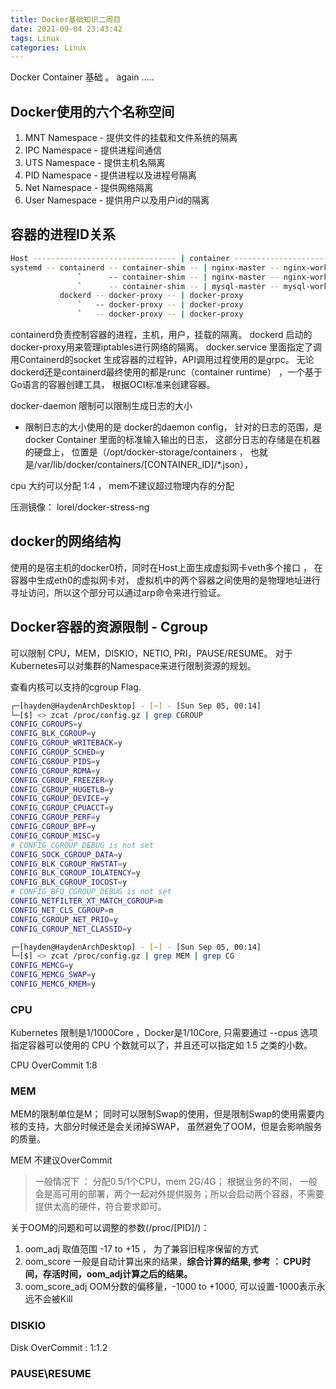 ```yaml
---
title: Docker基础知识二周目
date: 2021-09-04 23:43:42
tags: Linux
categories: Linux
---
```


Docker Container 基础 。 again ..... 

<!-- more --> 

## Docker使用的六个名称空间
1. MNT Namespace - 提供文件的挂载和文件系统的隔离
1. IPC Namespace - 提供进程间通信
1. UTS Namespace - 提供主机名隔离
1. PID Namespace - 提供进程以及进程号隔离
1. Net Namespace - 提供网络隔离
1. User Namespace - 提供用户以及用户id的隔离

## 容器的进程ID关系
```bash
Host -------------------------------- | container ------------------------|
systemd -- containerd -- container-shim -- | nginx-master -- nginx-worker
               `      -- container-shim -- | nginx-master -- nginx-worker
               `      -- container-shim -- | mysql-master -- mysql-worker
           dockerd -- docker-proxy -- | docker-proxy
               `   -- docker-proxy -- | docker-proxy
               `   -- docker-proxy -- | docker-proxy
```

containerd负责控制容器的进程，主机，用户，挂载的隔离。
dockerd 启动的docker-proxy用来管理iptables进行网络的隔离。 
docker.service 里面指定了调用Containerd的socket
生成容器的过程钟，API调用过程使用的是grpc。
无论dockerd还是containerd最终使用的都是runc（container runtime） ，一个基于Go语言的容器创建工具， 根据OCI标准来创建容器。



docker-daemon 限制可以限制生成日志的大小

- 限制日志的大小使用的是 docker的daemon config， 针对的日志的范围，是docker Container 里面的标准输入输出的日志， 这部分日志的存储是在机器的硬盘上， 位置是（/opt/docker-storage/containers ， 也就是/var/lib/docker/containers/[CONTAINER_ID]/*.json），

 cpu 大约可以分配 1:4  ， mem不建议超过物理内存的分配

压测镜像： lorel/docker-stress-ng 

## docker的网络结构
使用的是宿主机的docker0桥，同时在Host上面生成虚拟网卡veth多个接口 ， 在容器中生成eth0的虚拟网卡对， 虚拟机中的两个容器之间使用的是物理地址进行寻址访问，所以这个部分可以通过arp命令来进行验证。

## Docker容器的资源限制 - Cgroup
可以限制 CPU，MEM，DISKIO，NETIO, PRI，PAUSE/RESUME。 对于Kubernetes可以对集群的Namespace来进行限制资源的规划。

查看内核可以支持的cgroup Flag. 
```bash
┌─[hayden@HaydenArchDesktop] - [~] - [Sun Sep 05, 00:14]
└─[$] <> zcat /proc/config.gz | grep CGROUP
CONFIG_CGROUPS=y
CONFIG_BLK_CGROUP=y
CONFIG_CGROUP_WRITEBACK=y 
CONFIG_CGROUP_SCHED=y
CONFIG_CGROUP_PIDS=y
CONFIG_CGROUP_RDMA=y
CONFIG_CGROUP_FREEZER=y
CONFIG_CGROUP_HUGETLB=y
CONFIG_CGROUP_DEVICE=y
CONFIG_CGROUP_CPUACCT=y
CONFIG_CGROUP_PERF=y
CONFIG_CGROUP_BPF=y
CONFIG_CGROUP_MISC=y
# CONFIG_CGROUP_DEBUG is not set
CONFIG_SOCK_CGROUP_DATA=y
CONFIG_BLK_CGROUP_RWSTAT=y
CONFIG_BLK_CGROUP_IOLATENCY=y
CONFIG_BLK_CGROUP_IOCOST=y
# CONFIG_BFQ_CGROUP_DEBUG is not set
CONFIG_NETFILTER_XT_MATCH_CGROUP=m
CONFIG_NET_CLS_CGROUP=m
CONFIG_CGROUP_NET_PRIO=y
CONFIG_CGROUP_NET_CLASSID=y

┌─[hayden@HaydenArchDesktop] - [~] - [Sun Sep 05, 00:14]
└─[$] <> zcat /proc/config.gz | grep MEM | grep CG
CONFIG_MEMCG=y
CONFIG_MEMCG_SWAP=y
CONFIG_MEMCG_KMEM=y
```
### CPU
Kubernetes 限制是1/1000Core ，Docker是1/10Core, 只需要通过 --cpus 选项指定容器可以使用的 CPU 个数就可以了，并且还可以指定如 1.5 之类的小数。

CPU OverCommit 1:8

### MEM
MEM的限制单位是M； 同时可以限制Swap的使用，但是限制Swap的使用需要内核的支持，大部分时候还是会关闭掉SWAP， 虽然避免了OOM，但是会影响服务的质量。

MEM 不建议OverCommit

> 一般情况下 ： 分配0.5/1个CPU，mem 2G/4G； 根据业务的不同， 一般会是高可用的部署，两个一起对外提供服务；所以会启动两个容器，不需要提供太高的硬件，符合要求即可。

关于OOM的问题和可以调整的参数(/proc/[PID]/)：
1. oom_adj 取值范围 -17 to +15 ， 为了兼容旧程序保留的方式
2. oom_score 一般是自动计算出来的结果，**综合计算的结果, 参考 ： CPU时间，存活时间，oom_adj计算之后的结果。**
3. oom_score_adj OOM分数的偏移量，-1000 to +1000, 可以设置-1000表示永远不会被Kill



### DISKIO

Disk OverCommit : 1:1.2

### PAUSE\RESUME






